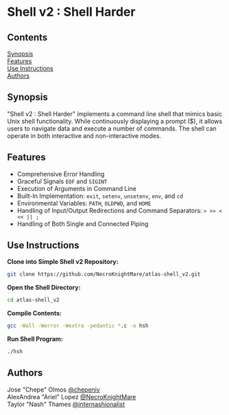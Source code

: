 # Shell v2 : Shell Harder

## Contents

[Synopsis](#synopsis)  
[Features](#features)  
[Use Instructions](#use-instructions)  
[Authors](#authors)

## Synopsis

"Shell v2 : Shell Harder" implements a command line shell that mimics basic Unix shell functionality. While continuously displaying a prompt ($), it allows users to navigate data and execute a number of commands. The shell can operate in both interactive and non-interactive modes.

## Features

- Comprehensive Error Handling
- Graceful Signals `EOF` and `SIGINT`
- Execution of Arguments in Command Line
- Built-In Implementation: `exit`, `setenv`, `unsetenv`, `env`, and `cd`
- Environmental Variables: `PATH`, `OLDPWD`, and `HOME`
- Handling of Input/Output Redirections and Command Separators: `> >> < << || ;`
- Handling of Both Single and Connected Piping

## Use Instructions

**Clone into Simple Shell v2 Repository:**

```bash
git clone https://github.com/NecroKnightMare/atlas-shell_v2.git
```

**Open the Shell Directory:**

```bash
cd atlas-shell_v2
```

**Compile Contents:**

```bash
gcc -Wall -Werror -Wextra -pedantic *.c -o hsh
```

**Run Shell Program:**

```bash
./hsh
```

## Authors

Jose "Chepe" Olmos [@chepeniv](https://github.com/chepeniv)  
AlexAndrea "Ariel" Lopez [@NecroKnightMare](https://github.com/NecroKnightMare)  
Taylor "Nash" Thames [@internashionalist](https://github.com/internashionalist/internashionalist/blob/main/README.md)
